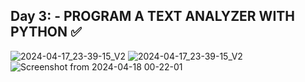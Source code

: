 ## Day 3: - PROGRAM A TEXT ANALYZER WITH PYTHON ✅

![2024-04-17_23-39-15_V2](https://github.com/Marouane-Elgoumiri/Python_Challenges/assets/96888594/2ef91801-92c5-45ce-b021-5433185d8cac)
![2024-04-17_23-39-15_V2](https://github.com/Marouane-Elgoumiri/Python_Challenges/assets/96888594/6de0f306-d811-4178-9240-cff87bf59b0b)
![Screenshot from 2024-04-18 00-22-01](https://github.com/Marouane-Elgoumiri/Python_Challenges/assets/96888594/ed89c44a-ef16-44cd-ab3f-659361cf05cb)
